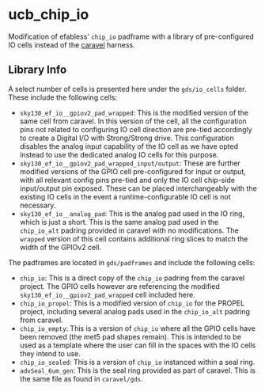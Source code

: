 # ucb_chip_io
Modification of efabless' `chip_io` padframe with a library of pre-configured IO cells instead of the [caravel](https://github.com/efabless/caravel) harness.

## Library Info

A select number of cells is presented here under the `gds/io_cells` folder. These include the following cells:

* `sky130_ef_io__gpiov2_pad_wrapped`: This is the modified version of the same cell from caravel. In this version of the cell, all the configuration pins not related to configuring IO cell direction are pre-tied accordingly to create a Digital I/O with Strong/Strong drive. This configuration disables the analog input capability of the IO cell as we have opted instead to use the dedicated analog IO cells for this purpose.
* `sky130_ef_io__gpiov2_pad_wrapped_input/output`: These are further modified versions of the GPIO cell pre-configured for input or output, with all relevant config pins pre-tied and only the IO cell chip-side input/output pin exposed. These can be placed interchangeably with the existing IO cells in the event a runtime-configurable IO cell is not necessary.
* `sky130_ef_io__analog_pad`: This is the analog pad used in the IO ring, which is just a short. This is the same analog pad used in the `chip_io_alt` padring provided in caravel with no modifications. The `wrapped` version of this cell contains additional ring slices to match the width of the GPIOv2 cell.

The padframes are located in `gds/padframes` and include the following cells:

* `chip_io`: This is a direct copy of the `chip_io` padring from the caravel project. The GPIO cells however are referencing the modified `sky130_ef_io__gpiov2_pad_wrapped` cell included here.
* `chip_io_propel`: This is a modified version of `chip_io` for the PROPEL project, including several analog pads used in the `chip_io_alt` padring from caravel.
* `chip_io_empty`: This is a version of `chip_io` where all the GPIO cells have been removed (the met5 pad shapes remain). This is intended to be used as a template where the user can fill in the spaces with the IO cells they intend to use.
* `chip_io_sealed`: This is a version of `chip_io` instanced within a seal ring.
* `advSeal_6um_gen`: This is the seal ring provided as part of caravel. This is the same file as found in `caravel/gds`.
